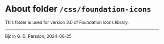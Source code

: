 # About folder `/css/foundation-icons`

This folder is used for version 3.0 of Foundation Icons library.

---

Björn G. D. Persson, 2024-06-25